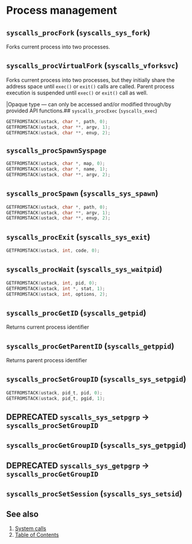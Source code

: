 # Process management

## `syscalls_procFork` (`syscalls_sys_fork`)

Forks current process into two processes.

## `syscalls_procVirtualFork` (`syscalls_vforksvc`)

Forks current process into two processes, but they initially share the address space until `exec()` or `exit()` calls
are called. Parent process execution is suspended until `exec()` or `exit()` call as well.

|Opaque type — can only be accessed and/or modified through/by provided API functions.##
`syscalls_procExec` (`syscalls_exec`)

````C
GETFROMSTACK(ustack, char *, path, 0);
GETFROMSTACK(ustack, char **, argv, 1);
GETFROMSTACK(ustack, char **, envp, 2);
````

## `syscalls_procSpawnSyspage`

````C
GETFROMSTACK(ustack, char *, map, 0);
GETFROMSTACK(ustack, char *, name, 1);
GETFROMSTACK(ustack, char **, argv, 2);
````

## `syscalls_procSpawn` (`syscalls_sys_spawn`)

````C
GETFROMSTACK(ustack, char *, path, 0);
GETFROMSTACK(ustack, char **, argv, 1);
GETFROMSTACK(ustack, char **, envp, 2);
````

## `syscalls_procExit` (`syscalls_sys_exit`)

````C
GETFROMSTACK(ustack, int, code, 0);
````

## `syscalls_procWait` (`syscalls_sys_waitpid`)

````C
GETFROMSTACK(ustack, int, pid, 0);
GETFROMSTACK(ustack, int *, stat, 1);
GETFROMSTACK(ustack, int, options, 2);
````

## `syscalls_procGetID` (`syscalls_getpid`)

Returns current process identifier

## `syscalls_procGetParentID` (`syscalls_getppid`)

Returns parent process identifier

## `syscalls_procSetGroupID` (`syscalls_sys_setpgid`)

````C
GETFROMSTACK(ustack, pid_t, pid, 0);
GETFROMSTACK(ustack, pid_t, pgid, 1);
````

## DEPRECATED `syscalls_sys_setpgrp` → `syscalls_procSetGroupID`

## `syscalls_procGetGroupID` (`syscalls_sys_getpgid`)

## DEPRECATED `syscalls_sys_getpgrp` → `syscalls_procGetGroupID`

## `syscalls_procSetSession` (`syscalls_sys_setsid`)

## See also

1. [System calls](README.md)
2. [Table of Contents](../../README.md)
